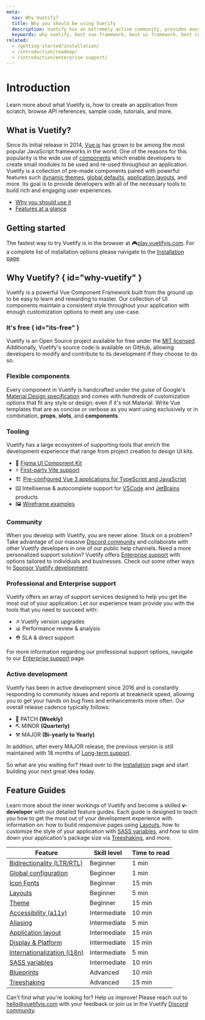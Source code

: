 ```yaml
---
meta:
  nav: Why Vuetify?
  title: Why you should be using Vuetify
  description: Vuetify has an extremely active community, provides easy to use Material Design components and is consistently updated.
  keywords: why vuetify, best vue framework, best ui framework, best component framework, best ui library, best component library
related:
  - /getting-started/installation/
  - /introduction/roadmap/
  - /introduction/enterprise-support/
---
```


# Introduction

Learn more about what Vuetify is, how to create an application from scratch, browse API references, sample code, tutorials, and more.

<entry />

## What is Vuetify?

Since its initial release in 2014, [Vue.js](https://vuejs.org/) has grown to be among the most popular JavaScript frameworks in the world. One of the reasons for this popularity is the wide use of [components](https://vuejs.org/guide/essentials/component-basics.html) which enable developers to create small modules to be used and re-used throughout an application. Vuetify is a collection of pre-made components paired with powerful features such [dynamic themes](/features/theme/), [global defaults](/features/global-configuration/), [application layouts](/features/application-layout/), and more. Its goal is to provide developers with all of the necessary tools to build rich and engaging user experiences.

* [Why you should use it](#why-vuetify)
* [Features at a glance](#feature-guides)

## Getting started

The fastest way to try Vuetify is in the browser at 🎮[play.vuetifyjs.com](https://play.vuetifyjs.com/). For a complete list of installation options please navigate to the [Installation page](/getting-started/installation/).

## Why Vuetify? { id="why-vuetify" }

Vuetify is a powerful Vue Component Framework built from the ground up to be easy to learn and rewarding to master. Our collection of UI components maintain a consistent style throughout your application with enough customization options to meet any use-case.

### It's free { id="its-free" }

Vuetify is an Open Source project available for free under the [MIT licensed](http://opensource.org/licenses/MIT). Additionally, Vuetify's source code is available on GitHub, allowing developers to modify and contribute to its development if they choose to do so.

### Flexible components

Every component in Vuetify is handcrafted under the guise of Google's [Material Design specification](https://material.io/) and comes with hundreds of customization options that fit any style or design; even if it's not Material. Write Vue templates that are as concise or verbose as you want using exclusively or in combination, **props**, **slots**, and **components**.

### Tooling

Vuetify has a large ecosystem of supporting tools that enrich the development experience that range from project creation to design UI kits.

* 🎨 [Figma UI Component Kit](https://store.vuetifyjs.com/products/vuetify-ui-kit-figma)
* ⚡ [First-party Vite support](https://github.com/vuetifyjs/vuetify-loader/tree/master/packages/vite-plugin)
* 🏗️ [Pre-configured Vue 3 applications for TypeScript and JavaScript](https://tryvuetify.com)
* ⌨️ Intellisense & autocomplete support for [VSCode](https://code.visualstudio.com/docs/editor/intellisense) and [JetBrains](https://www.jetbrains.com/help/rider/Auto-Completing_Code.html) products
* 🖼️ [Wireframe examples](/getting-started/wireframes/)

### Community

When you develop with Vuetify, you are never alone. Stuck on a problem? Take advantage of our massive [Discord community](https://community.vuetifyjs.com/) and collaborate with other Vuetify developers in one of our public help channels. Need a more personalized support solution? Vuetify offers [Enterprise support](/introduction/enterprise-support/) with options tailored to individuals and businesses. Check out some other ways to [Sponsor Vuetify development](/introduction/sponsors-and-backers/).

<promoted slug="vuetify-discord" />

### Professional and Enterprise support

Vuetify offers an array of support services designed to help you get the most out of your application. Let our experience team provide you with the tools that you need to succeed with:

* ↗️ Vuetify version upgrades
* 📊 Performance review & analysis
* ⛑️ SLA & direct support

For more information regarding our professional support options, navigate to our [Enterprise support](/introduction/enterprise-support/) page.

### Active development

Vuetify has been in active development since 2016 and is constantly responding to community issues and reports at breakneck speed, allowing you to get your hands on bug fixes and enhancements more often. Our overall release cadence typically follows:

* 🔨 PATCH **(Weekly)**
* ⛏️ MINOR **(Quarterly)**
* ⚒️ MAJOR **(Bi-yearly to Yearly)**

In addition, after every MAJOR release, the previous version is still maintained with 18 months of [Long-term support](/introduction/long-term-support/).

So what are you waiting for? Head over to the [Installation](/getting-started/installation/) page and start building your next great idea today.

## Feature Guides

Learn more about the inner workings of Vuetify and become a skilled **v-developer** with our detailed feature guides. Each guide is designed to teach you how to get the most out of your development experience with information on: how to build responsive pages using [Layouts](/features/application-layout/), how to customize the style of your application with [SASS variables](/features/sass-variables/), and how to slim down your application's package size via [Treeshaking](/features/treeshaking/), and more.

| Feature | Skill level | Time to read |
| ------- | ----------- | ------------ |
| [Bidirectionality (LTR/RTL)](/features/internationalization/) | Beginner | 1 min |
| [Global configuration](/features/global-configuration/) | Beginner | 1 min |
| [Icon Fonts](/features/icon-fonts/) | Beginner | 15 min |
| [Layouts](/features/application-layout/) | Beginner | 5 min |
| [Theme](/features/theme/) | Beginner | 15 min |
| [Accessibility (a11y)](/features/accessibility) | Intermediate | 10 min |
| [Aliasing](/features/aliasing/) | Intermediate | 5 min |
| [Application layout](/features/application-layout/) | Intermediate | 15 min |
| [Display & Platform](/features/display-and-platform/) | Intermediate | 15 min |
| [Internationalization (i18n)](/features/internationalization/) | Intermediate | 5 min |
| [SASS variables](/features/sass-variables/) | Intermediate | 10 min |
| [Blueprints](/features/blueprints/) | Advanced | 10 min |
| [Treeshaking](/features/treeshaking/) | Advanced | 15 min |

Can't find what you're looking for? Help us improve! Please reach out to [hello@vuetifyjs.com](mailto:hello@vuetifyjs.com) with your feedback or join us in the Vuetify [Discord community](https://community.vuetifyjs.com/).
